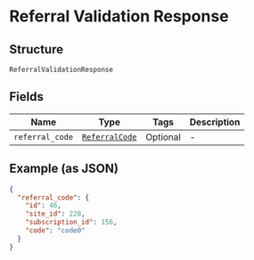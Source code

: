 
# Referral Validation Response

## Structure

`ReferralValidationResponse`

## Fields

| Name | Type | Tags | Description |
|  --- | --- | --- | --- |
| `referral_code` | [`ReferralCode`](../../doc/models/referral-code.md) | Optional | - |

## Example (as JSON)

```json
{
  "referral_code": {
    "id": 46,
    "site_id": 228,
    "subscription_id": 156,
    "code": "code0"
  }
}
```

